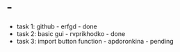# -
* task 1: github - erfgd - done
* task 2: basic gui - rvprikhodko - done
* task 3: import button function - apdoronkina - pending
